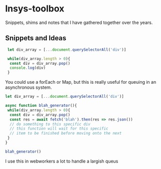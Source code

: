 # lnsys-toolbox
Snippets, shims and notes that I have gathered together over the years. 


## Snippets and Ideas

```javascript
 let div_array = [...document.querySelectorAll('div')]

 while(div_array.length > 0){
  const div = div_array.pop()
  console.log(div)
 }

```

You could use a forEach or Map, but this is really useful for queuing in an asynchronous system.
```javascript
let div_array = [...document.querySelectorAll('div')]

async function blah_generator(){
 while(div_array.length > 0){
  const div = div_array.pop()
  const res = await fetch('blah').then(res => res.json())
  // do something to this specific div
  // this function will wait for this specific
  // item to be finished before moving onto the next
 }
}

blah_generator()

```

I use this in webworkers a lot to handle a largish queus
